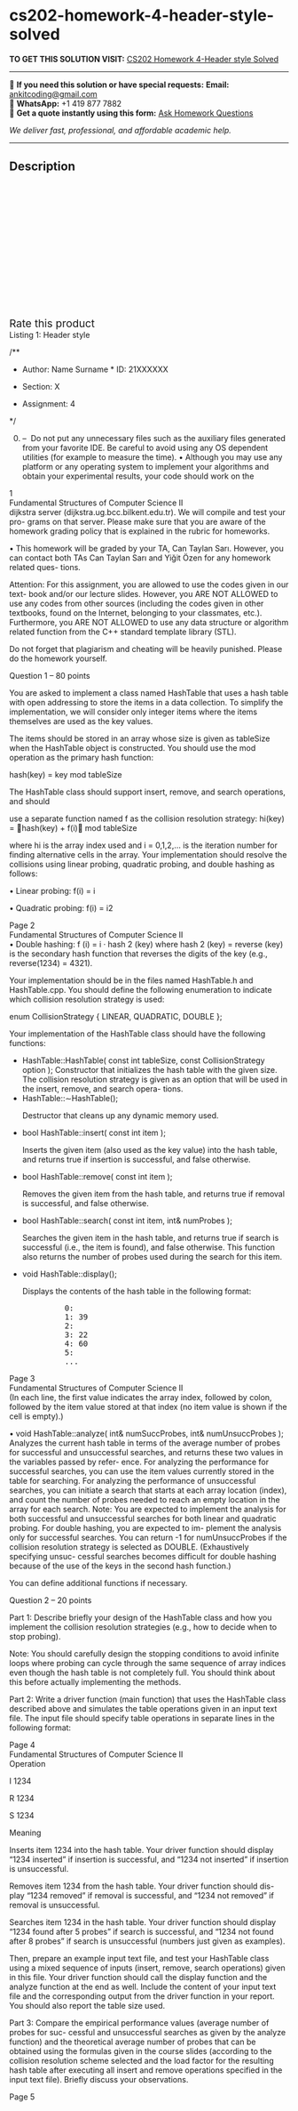 # cs202-homework-4-header-style-solved
**TO GET THIS SOLUTION VISIT:** [CS202 Homework 4-Header style Solved](https://www.ankitcodinghub.com/product/cs202-homework-4-header-style-solved/)


---

📩 **If you need this solution or have special requests:** **Email:** ankitcoding@gmail.com  
📱 **WhatsApp:** +1 419 877 7882  
📄 **Get a quote instantly using this form:** [Ask Homework Questions](https://www.ankitcodinghub.com/services/ask-homework-questions/)

*We deliver fast, professional, and affordable academic help.*

---

<h2>Description</h2>



<div class="kk-star-ratings kksr-auto kksr-align-center kksr-valign-top" data-payload="{&quot;align&quot;:&quot;center&quot;,&quot;id&quot;:&quot;100261&quot;,&quot;slug&quot;:&quot;default&quot;,&quot;valign&quot;:&quot;top&quot;,&quot;ignore&quot;:&quot;&quot;,&quot;reference&quot;:&quot;auto&quot;,&quot;class&quot;:&quot;&quot;,&quot;count&quot;:&quot;0&quot;,&quot;legendonly&quot;:&quot;&quot;,&quot;readonly&quot;:&quot;&quot;,&quot;score&quot;:&quot;0&quot;,&quot;starsonly&quot;:&quot;&quot;,&quot;best&quot;:&quot;5&quot;,&quot;gap&quot;:&quot;4&quot;,&quot;greet&quot;:&quot;Rate this product&quot;,&quot;legend&quot;:&quot;0\/5 - (0 votes)&quot;,&quot;size&quot;:&quot;24&quot;,&quot;title&quot;:&quot;CS202 Homework 4-Header style Solved&quot;,&quot;width&quot;:&quot;0&quot;,&quot;_legend&quot;:&quot;{score}\/{best} - ({count} {votes})&quot;,&quot;font_factor&quot;:&quot;1.25&quot;}">

<div class="kksr-stars">

<div class="kksr-stars-inactive">
            <div class="kksr-star" data-star="1" style="padding-right: 4px">


<div class="kksr-icon" style="width: 24px; height: 24px;"></div>
        </div>
            <div class="kksr-star" data-star="2" style="padding-right: 4px">


<div class="kksr-icon" style="width: 24px; height: 24px;"></div>
        </div>
            <div class="kksr-star" data-star="3" style="padding-right: 4px">


<div class="kksr-icon" style="width: 24px; height: 24px;"></div>
        </div>
            <div class="kksr-star" data-star="4" style="padding-right: 4px">


<div class="kksr-icon" style="width: 24px; height: 24px;"></div>
        </div>
            <div class="kksr-star" data-star="5" style="padding-right: 4px">


<div class="kksr-icon" style="width: 24px; height: 24px;"></div>
        </div>
    </div>

<div class="kksr-stars-active" style="width: 0px;">
            <div class="kksr-star" style="padding-right: 4px">


<div class="kksr-icon" style="width: 24px; height: 24px;"></div>
        </div>
            <div class="kksr-star" style="padding-right: 4px">


<div class="kksr-icon" style="width: 24px; height: 24px;"></div>
        </div>
            <div class="kksr-star" style="padding-right: 4px">


<div class="kksr-icon" style="width: 24px; height: 24px;"></div>
        </div>
            <div class="kksr-star" style="padding-right: 4px">


<div class="kksr-icon" style="width: 24px; height: 24px;"></div>
        </div>
            <div class="kksr-star" style="padding-right: 4px">


<div class="kksr-icon" style="width: 24px; height: 24px;"></div>
        </div>
    </div>
</div>


<div class="kksr-legend" style="font-size: 19.2px;">
            <span class="kksr-muted">Rate this product</span>
    </div>
    </div>
<div class="page" title="Page 1">
<div class="layoutArea">
<div class="column">
Listing 1: Header style

/**

* Author: Name Surname * ID: 21XXXXXX

* Section: X

* Assignment: 4

*/

<ol start="0">
<li>– &nbsp;Do not put any unnecessary files such as the auxiliary files generated from your favorite IDE. Be careful to avoid using any OS dependent utilities (for example to measure the time).
• Although you may use any platform or any operating system to implement your algorithms and obtain your experimental results, your code should work on the
</li>
</ol>
</div>
</div>
<div class="layoutArea">
<div class="column">
1

</div>
</div>
</div>
<div class="page" title="Page 2">
<div class="layoutArea">
<div class="column">
Fundamental Structures of Computer Science II

</div>
</div>
<div class="layoutArea">
<div class="column">
dijkstra server (dijkstra.ug.bcc.bilkent.edu.tr). We will compile and test your pro- grams on that server. Please make sure that you are aware of the homework grading policy that is explained in the rubric for homeworks.

• This homework will be graded by your TA, Can Taylan Sarı. However, you can contact both TAs Can Taylan Sarı and Yiğit Özen for any homework related ques- tions.

Attention: For this assignment, you are allowed to use the codes given in our text- book and/or our lecture slides. However, you ARE NOT ALLOWED to use any codes from other sources (including the codes given in other textbooks, found on the Internet, belonging to your classmates, etc.). Furthermore, you ARE NOT ALLOWED to use any data structure or algorithm related function from the C++ standard template library (STL).

Do not forget that plagiarism and cheating will be heavily punished. Please do the homework yourself.

Question 1 – 80 points

You are asked to implement a class named HashTable that uses a hash table with open addressing to store the items in a data collection. To simplify the implementation, we will consider only integer items where the items themselves are used as the key values.

The items should be stored in an array whose size is given as tableSize when the HashTable object is constructed. You should use the mod operation as the primary hash function:

hash(key) = key mod tableSize

The HashTable class should support insert, remove, and search operations, and should

use a separate function named f as the collision resolution strategy: hi(key) = 􏰀hash(key) + f(i)􏰁 mod tableSize

where hi is the array index used and i = 0,1,2,… is the iteration number for finding alternative cells in the array. Your implementation should resolve the collisions using linear probing, quadratic probing, and double hashing as follows:

• Linear probing: f(i) = i

• Quadratic probing: f(i) = i2

</div>
</div>
<div class="layoutArea">
<div class="column">
Page 2

</div>
</div>
</div>
<div class="page" title="Page 3">
<div class="layoutArea">
<div class="column">
Fundamental Structures of Computer Science II

</div>
</div>
<div class="layoutArea">
<div class="column">
• Double hashing: f (i) = i · hash 2 (key) where hash 2 (key) = reverse (key) is the secondary hash function that reverses the digits of the key (e.g., reverse(1234) = 4321).

Your implementation should be in the files named HashTable.h and HashTable.cpp. You should define the following enumeration to indicate which collision resolution strategy is used:

enum CollisionStrategy { LINEAR, QUADRATIC, DOUBLE };

Your implementation of the HashTable class should have the following functions:

<ul>
<li>HashTable::HashTable( const int tableSize, const CollisionStrategy option ); Constructor that initializes the hash table with the given size. The collision resolution strategy is given as an option that will be used in the insert, remove, and search opera- tions.</li>
<li>HashTable::∼HashTable();

Destructor that cleans up any dynamic memory used.</li>
<li>bool HashTable::insert( const int item );

Inserts the given item (also used as the key value) into the hash table, and returns true if insertion is successful, and false otherwise.</li>
<li>bool HashTable::remove( const int item );

Removes the given item from the hash table, and returns true if removal is successful, and false otherwise.</li>
<li>bool HashTable::search( const int item, int&amp; numProbes );

Searches the given item in the hash table, and returns true if search is successful (i.e., the item is found), and false otherwise. This function also returns the number of probes used during the search for this item.</li>
<li>void HashTable::display();

Displays the contents of the hash table in the following format:

<pre>         0:
         1: 39
         2:
         3: 22
         4: 60
         5:
         ...
</pre>
</li>
</ul>
</div>
</div>
<div class="layoutArea">
<div class="column">
Page 3

</div>
</div>
</div>
<div class="page" title="Page 4">
<div class="layoutArea">
<div class="column">
Fundamental Structures of Computer Science II

</div>
</div>
<div class="layoutArea">
<div class="column">
(In each line, the first value indicates the array index, followed by colon, followed by the item value stored at that index (no item value is shown if the cell is empty).)

• void HashTable::analyze( int&amp; numSuccProbes, int&amp; numUnsuccProbes ); Analyzes the current hash table in terms of the average number of probes for successful and unsuccessful searches, and returns these two values in the variables passed by refer- ence. For analyzing the performance for successful searches, you can use the item values currently stored in the table for searching. For analyzing the performance of unsuccessful searches, you can initiate a search that starts at each array location (index), and count the number of probes needed to reach an empty location in the array for each search. Note: You are expected to implement the analysis for both successful and unsuccessful searches for both linear and quadratic probing. For double hashing, you are expected to im- plement the analysis only for successful searches. You can return -1 for numUnsuccProbes if the collision resolution strategy is selected as DOUBLE. (Exhaustively specifying unsuc- cessful searches becomes difficult for double hashing because of the use of the keys in the second hash function.)

You can define additional functions if necessary.

Question 2 – 20 points

Part 1: Describe briefly your design of the HashTable class and how you implement the collision resolution strategies (e.g., how to decide when to stop probing).

Note: You should carefully design the stopping conditions to avoid infinite loops where probing can cycle through the same sequence of array indices even though the hash table is not completely full. You should think about this before actually implementing the methods.

Part 2: Write a driver function (main function) that uses the HashTable class described above and simulates the table operations given in an input text file. The input file should specify table operations in separate lines in the following format:

</div>
</div>
<div class="layoutArea">
<div class="column">
Page 4

</div>
</div>
</div>
<div class="page" title="Page 5">
<div class="layoutArea">
<div class="column">
Fundamental Structures of Computer Science II

</div>
</div>
<div class="layoutArea">
<div class="column">
Operation

I 1234

R 1234

S 1234

</div>
<div class="column">
Meaning

Inserts item 1234 into the hash table. Your driver function should display “1234 inserted” if insertion is successful, and “1234 not inserted” if insertion is unsuccessful.

Removes item 1234 from the hash table. Your driver function should dis- play “1234 removed” if removal is successful, and “1234 not removed” if removal is unsuccessful.

Searches item 1234 in the hash table. Your driver function should display “1234 found after 5 probes” if search is successful, and “1234 not found after 8 probes” if search is unsuccessful (numbers just given as examples).

</div>
</div>
<div class="layoutArea">
<div class="column">
Then, prepare an example input text file, and test your HashTable class using a mixed sequence of inputs (insert, remove, search operations) given in this file. Your driver function should call the display function and the analyze function at the end as well. Include the content of your input text file and the corresponding output from the driver function in your report. You should also report the table size used.

Part 3: Compare the empirical performance values (average number of probes for suc- cessful and unsuccessful searches as given by the analyze function) and the theoretical average number of probes that can be obtained using the formulas given in the course slides (according to the collision resolution scheme selected and the load factor for the resulting hash table after executing all insert and remove operations specified in the input text file). Briefly discuss your observations.

</div>
</div>
<div class="layoutArea">
<div class="column">
Page 5

</div>
</div>
</div>
